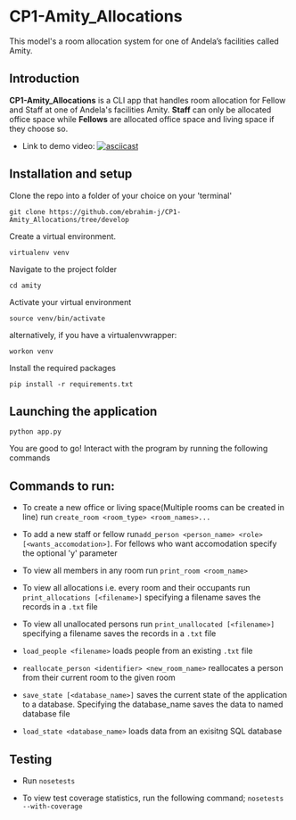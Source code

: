 # CP1-Amity_Allocations
This model's a room allocation system for one of Andela’s facilities called Amity.
## Introduction

**CP1-Amity_Allocations** is a CLI app that handles room allocation for Fellow and Staff at one of Andela's facilities Amity. **Staff** can only be allocated office space while **Fellows** are allocated office space and living space if they choose so.


* Link to demo video: [![asciicast](https://asciinema.org/a/0g7ynj7d55g36z3bm390vn6k0.png)](https://asciinema.org/a/0g7ynj7d55g36z3bm390vn6k0)

## Installation and setup
Clone the repo into a folder of your choice on your 'terminal'
```
git clone https://github.com/ebrahim-j/CP1-Amity_Allocations/tree/develop
```
Create a virtual environment.
```
virtualenv venv
```
Navigate to the project folder
```
cd amity
```
Activate your virtual environment
```
source venv/bin/activate
```
alternatively, if you have a virtualenvwrapper:
```
workon venv
```
Install the required packages
```
pip install -r requirements.txt
```

## Launching the application
```
python app.py
```
You are good to go!
Interact with the program by running the following commands

## Commands to run:

* To create a new office or living space(Multiple rooms can be created in line) run ```create_room <room_type> <room_names>...```

* To add a new staff or fellow run```add_person <person_name> <role> [<wants_accomodation>]```.
 For fellows who want accomodation specify the optional 'y' parameter

* To view all members in any room run ```print_room <room_name>```

* To view all allocations i.e. every room and their occupants run ```print_allocations [<filename>]``` 
 specifying a filename saves the records in a ```.txt``` file

* To view all unallocated persons run ```print_unallocated [<filename>]``` 
 specifying a filename saves the records in a ```.txt``` file

* ```load_people <filename>``` loads people from an existing ```.txt``` file

* ```reallocate_person <identifier> <new_room_name>``` reallocates a person from their current room to the given room

* ```save_state [<database_name>]``` saves the current state of the application to a database. Specifying the database_name saves the data to named database file

* ```load_state <database_name>``` loads data from an exisitng SQL database

## Testing
* Run ```nosetests ```

 *  To view test coverage statistics, run the following command;
 	```nosetests --with-coverage```
